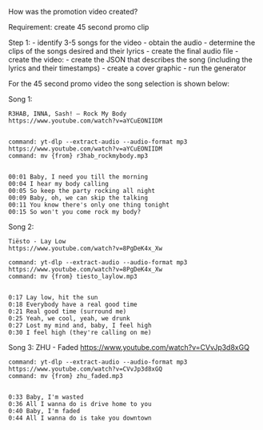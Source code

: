How was the promotion video created?

Requirement: create 45 second promo clip

Step 1:
    - identify 3-5 songs for the video
    - obtain the audio
    - determine the clips of the songs desired and their lyrics
    - create the final audio file
    - create the video:
        - create the JSON that describes the song (including the lyrics and their timestamps)
        - create a cover graphic
        - run the generator


For the 45 second promo video the song selection is shown below:


Song 1:

    R3HAB, INNA, Sash! – Rock My Body
    https://www.youtube.com/watch?v=aYCuEONIIDM


    command: yt-dlp --extract-audio --audio-format mp3 https://www.youtube.com/watch?v=aYCuEONIIDM
    command: mv {from} r3hab_rockmybody.mp3


    00:01 Baby, I need you till the morning
    00:04 I hear my body calling
    00:05 So keep the party rocking all night
    00:09 Baby, oh, we can skip the talking
    00:11 You know there's only one thing tonight
    00:15 So won't you come rock my body?


Song 2:

    Tiësto - Lay Low
    https://www.youtube.com/watch?v=8PgDeK4x_Xw

    command: yt-dlp --extract-audio --audio-format mp3 https://www.youtube.com/watch?v=8PgDeK4x_Xw
    command: mv {from} tiesto_laylow.mp3


    0:17 Lay low, hit the sun
    0:18 Everybody have a real good time
    0:21 Real good time (surround me)
    0:25 Yeah, we cool, yeah, we drunk
    0:27 Lost my mind and, baby, I feel high
    0:30 I feel high (they're calling on me)


Song 3:
    ZHU - Faded
    https://www.youtube.com/watch?v=CVvJp3d8xGQ

    command: yt-dlp --extract-audio --audio-format mp3 https://www.youtube.com/watch?v=CVvJp3d8xGQ
    command: mv {from} zhu_faded.mp3


    0:33 Baby, I'm wasted
    0:36 All I wanna do is drive home to you
    0:40 Baby, I'm faded
    0:44 All I wanna do is take you downtown
